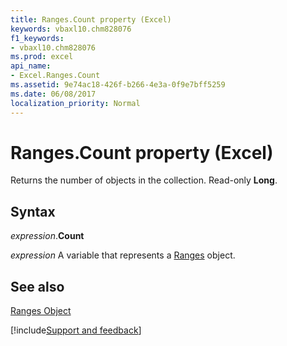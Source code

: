 ```yaml
---
title: Ranges.Count property (Excel)
keywords: vbaxl10.chm828076
f1_keywords:
- vbaxl10.chm828076
ms.prod: excel
api_name:
- Excel.Ranges.Count
ms.assetid: 9e74ac18-426f-b266-4e3a-0f9e7bff5259
ms.date: 06/08/2017
localization_priority: Normal
---
```



# Ranges.Count property (Excel)

Returns the number of objects in the collection. Read-only  **Long**.


## Syntax

_expression_.**Count**

_expression_ A variable that represents a [Ranges](Excel.Ranges.md) object.


## See also


[Ranges Object](Excel.Ranges.md)

[!include[Support and feedback](~/includes/feedback-boilerplate.md)]